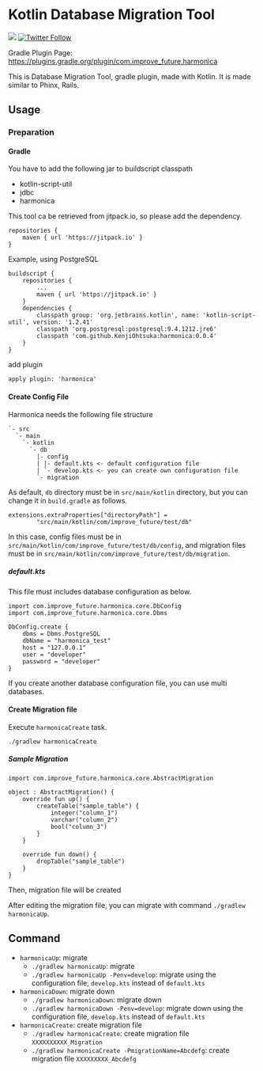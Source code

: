 # Kotlin Database Migration Tool

[![](https://jitpack.io/v/KenjiOhtsuka/harmonica.svg)](https://jitpack.io/#KenjiOhtsuka/harmonica) [![Twitter Follow](https://img.shields.io/twitter/follow/escamilloIII.svg?style=social)](https://twitter.com/escamilloIII)


Gradle Plugin Page: https://plugins.gradle.org/plugin/com.improve_future.harmonica

This is Database Migration Tool, gradle plugin, made with Kotlin.
It is made similar to Phinx, Rails.

## Usage

### Preparation

#### Gradle

You have to add the following jar to buildscript classpath

* kotlin-script-util
* jdbc
* harmonica

This tool ca be retrieved from jitpack.io, so please add the dependency.

```
repositories {
    maven { url 'https://jitpack.io' }
}
```


Example, using PostgreSQL

```
buildscript {
    repositories {
        ...
        maven { url 'https://jitpack.io' }
    }
    dependencies {
        classpath group: 'org.jetbrains.kotlin', name: 'kotlin-script-util', version: '1.2.41'
        classpath 'org.postgresql:postgresql:9.4.1212.jre6'
        classpath 'com.github.KenjiOhtsuka:harmonica:0.0.4'
    }
}
```

add plugin

```
apply plugin: 'harmonica'
```

#### Create Config File

Harmonica needs the following file structure

```
`- src
  `- main
    `- kotlin
      `- db
        |- config
        | |- default.kts <- default configuration file
        | `- develop.kts <- you can create own configuration file
        `- migration
```

As default, `db` directory must be in `src/main/kotlin` directory,
but you can change it in `build.gradle` as follows.

```
extensions.extraProperties["directoryPath"] =
        "src/main/kotlin/com/improve_future/test/db"
```

In this case, config files must be in `src/main/kotlin/com/improve_future/test/db/config`,
and migration files must be in `src/main/kotlin/com/improve_future/test/db/migration`.

##### default.kts

This file must includes database configuration as below.

```
import com.improve_future.harmonica.core.DbConfig
import com.improve_future.harmonica.core.Dbms

DbConfig.create {
    dbms = Dbms.PostgreSQL
    dbName = "harmonica_test"
    host = "127.0.0.1"
    user = "developer"
    password = "developer"
}
```

If you create another database configuration file, you can use multi databases.

#### Create Migration file

Execute `harmonicaCreate` task.

```
./gradlew harmonicaCreate
```

##### Sample Migration

```
import com.improve_future.harmonica.core.AbstractMigration

object : AbstractMigration() {
    override fun up() {
        createTable("sample_table") {
            integer("column_1")
            varchar("column_2")
            bool("column_3")
        }
    }

    override fun down() {
        dropTable("sample_table")
    }
}
```

Then, migration file will be created

After editing the migration file, you can migrate with command `./gradlew harmonicaUp`.

## Command

* `harmonicaUp`: migrate
    * `./gradlew harmonicaUp`: migrate
    * `./gradlew harmonicaUp -Penv=develop`: migrate using the configuration file, `develop.kts` instead of `default.kts`
* `harmonicaDown`: migrate down
    * `./gradlew harmonicaDown`: migrate down
    * `./gradlew harmonicaDown -Penv=develop`: migrate down using the configuration file, `develop.kts` instead of `default.kts`
* `harmonicaCreate`: create migration file
    * `./gradlew harmonicaCreate`: create migration file `XXXXXXXXXX_Migration`
    * `./gradlew harmonicaCreate -PmigrationName=Abcdefg`: create migration file `XXXXXXXXX_Abcdefg`

